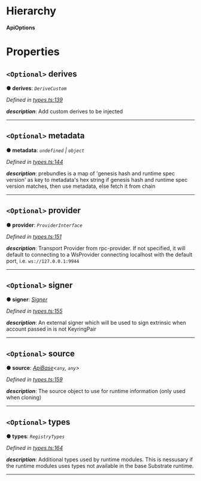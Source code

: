 

# Hierarchy

**ApiOptions**

# Properties

<a id="derives"></a>

## `<Optional>` derives

**● derives**: *`DeriveCustom`*

*Defined in [types.ts:139](https://github.com/polkadot-js/api/blob/6771f99/packages/api/src/types.ts#L139)*

*__description__*: Add custom derives to be injected

___
<a id="metadata"></a>

## `<Optional>` metadata

**● metadata**: *`undefined` \| `object`*

*Defined in [types.ts:144](https://github.com/polkadot-js/api/blob/6771f99/packages/api/src/types.ts#L144)*

*__description__*: prebundles is a map of 'genesis hash and runtime spec version' as key to metadata's hex string if genesis hash and runtime spec version matches, then use metadata, else fetch it from chain

___
<a id="provider"></a>

## `<Optional>` provider

**● provider**: *`ProviderInterface`*

*Defined in [types.ts:151](https://github.com/polkadot-js/api/blob/6771f99/packages/api/src/types.ts#L151)*

*__description__*: Transport Provider from rpc-provider. If not specified, it will default to connecting to a WsProvider connecting localhost with the default port, i.e. `ws://127.0.0.1:9944`

___
<a id="signer"></a>

## `<Optional>` signer

**● signer**: *[Signer](_types_.signer.md)*

*Defined in [types.ts:155](https://github.com/polkadot-js/api/blob/6771f99/packages/api/src/types.ts#L155)*

*__description__*: An external signer which will be used to sign extrinsic when account passed in is not KeyringPair

___
<a id="source"></a>

## `<Optional>` source

**● source**: *[ApiBase](../classes/_base_.apibase.md)<`any`, `any`>*

*Defined in [types.ts:159](https://github.com/polkadot-js/api/blob/6771f99/packages/api/src/types.ts#L159)*

*__description__*: The source object to use for runtime information (only used when cloning)

___
<a id="types"></a>

## `<Optional>` types

**● types**: *`RegistryTypes`*

*Defined in [types.ts:164](https://github.com/polkadot-js/api/blob/6771f99/packages/api/src/types.ts#L164)*

*__description__*: Additional types used by runtime modules. This is nessusary if the runtime modules uses types not available in the base Substrate runtime.

___

